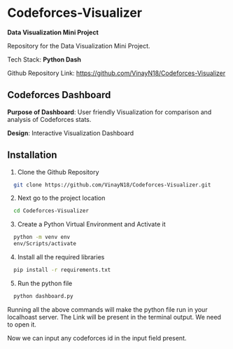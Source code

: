 # **Codeforces-Visualizer**

**Data Visualization Mini Project**

Repository for the Data Visualization Mini Project.

Tech Stack: **Python Dash**

Github Repository Link: https://github.com/VinayN18/Codeforces-Visualizer

## **Codeforces Dashboard**

**Purpose of Dashboard**: User friendly Visualization for comparison and analysis of Codeforces stats.

**Design**: Interactive Visualization Dashboard

## Installation

1. Clone the Github Repository

```bash
  git clone https://github.com/VinayN18/Codeforces-Visualizer.git
```

2. Next go to the project location

```bash
  cd Codeforces-Visualizer
```

3. Create a Python Virtual Environment and Activate it

```bash
  python -m venv env
  env/Scripts/activate
```

4. Install all the required libraries

```bash
  pip install -r requirements.txt
```

5. Run the python file

```bash
  python dashboard.py
```

Running all the above commands will make the python file run in your localhoast server.
The Link will be present in the terminal output. We need to open it.

Now we can input any codeforces id in the input field present.
